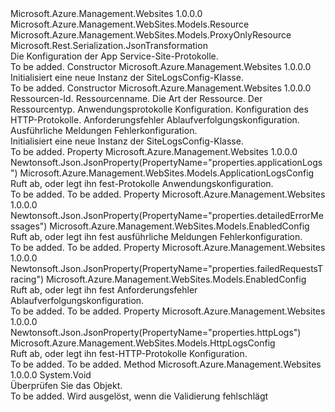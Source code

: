 <Type Name="SiteLogsConfig" FullName="Microsoft.Azure.Management.WebSites.Models.SiteLogsConfig">
  <TypeSignature Language="C#" Value="public class SiteLogsConfig : Microsoft.Azure.Management.WebSites.Models.ProxyOnlyResource" />
  <TypeSignature Language="ILAsm" Value=".class public auto ansi beforefieldinit SiteLogsConfig extends Microsoft.Azure.Management.WebSites.Models.ProxyOnlyResource" />
  <TypeSignature Language="DocId" Value="T:Microsoft.Azure.Management.WebSites.Models.SiteLogsConfig" />
  <TypeSignature Language="VB.NET" Value="Public Class SiteLogsConfig&#xA;Inherits ProxyOnlyResource" />
  <TypeSignature Language="F#" Value="type SiteLogsConfig = class&#xA;    inherit ProxyOnlyResource" />
  <AssemblyInfo>
    <AssemblyName>Microsoft.Azure.Management.Websites</AssemblyName>
    <AssemblyVersion>1.0.0.0</AssemblyVersion>
  </AssemblyInfo>
  <Base>
    <BaseTypeName>Microsoft.Azure.Management.WebSites.Models.Resource</BaseTypeName>
    <BaseTypeName FrameworkAlternate="azure-dotnet">Microsoft.Azure.Management.WebSites.Models.ProxyOnlyResource</BaseTypeName>
  </Base>
  <Interfaces />
  <Attributes>
    <Attribute>
      <AttributeName>Microsoft.Rest.Serialization.JsonTransformation</AttributeName>
    </Attribute>
  </Attributes>
  <Docs>
    <summary>
            Die Konfiguration der App Service-Site-Protokolle.
            </summary>
    <remarks>To be added.</remarks>
  </Docs>
  <Members>
    <Member MemberName=".ctor">
      <MemberSignature Language="C#" Value="public SiteLogsConfig ();" />
      <MemberSignature Language="ILAsm" Value=".method public hidebysig specialname rtspecialname instance void .ctor() cil managed" />
      <MemberSignature Language="DocId" Value="M:Microsoft.Azure.Management.WebSites.Models.SiteLogsConfig.#ctor" />
      <MemberSignature Language="VB.NET" Value="Public Sub New ()" />
      <MemberType>Constructor</MemberType>
      <AssemblyInfo>
        <AssemblyName>Microsoft.Azure.Management.Websites</AssemblyName>
        <AssemblyVersion>1.0.0.0</AssemblyVersion>
      </AssemblyInfo>
      <Parameters />
      <Docs>
        <summary>
            Initialisiert eine neue Instanz der SiteLogsConfig-Klasse.
            </summary>
        <remarks>To be added.</remarks>
      </Docs>
    </Member>
    <Member MemberName=".ctor">
      <MemberSignature Language="C#" Value="public SiteLogsConfig (string id = null, string name = null, string kind = null, string type = null, Microsoft.Azure.Management.WebSites.Models.ApplicationLogsConfig applicationLogs = null, Microsoft.Azure.Management.WebSites.Models.HttpLogsConfig httpLogs = null, Microsoft.Azure.Management.WebSites.Models.EnabledConfig failedRequestsTracing = null, Microsoft.Azure.Management.WebSites.Models.EnabledConfig detailedErrorMessages = null);" />
      <MemberSignature Language="ILAsm" Value=".method public hidebysig specialname rtspecialname instance void .ctor(string id, string name, string kind, string type, class Microsoft.Azure.Management.WebSites.Models.ApplicationLogsConfig applicationLogs, class Microsoft.Azure.Management.WebSites.Models.HttpLogsConfig httpLogs, class Microsoft.Azure.Management.WebSites.Models.EnabledConfig failedRequestsTracing, class Microsoft.Azure.Management.WebSites.Models.EnabledConfig detailedErrorMessages) cil managed" />
      <MemberSignature Language="DocId" Value="M:Microsoft.Azure.Management.WebSites.Models.SiteLogsConfig.#ctor(System.String,System.String,System.String,System.String,Microsoft.Azure.Management.WebSites.Models.ApplicationLogsConfig,Microsoft.Azure.Management.WebSites.Models.HttpLogsConfig,Microsoft.Azure.Management.WebSites.Models.EnabledConfig,Microsoft.Azure.Management.WebSites.Models.EnabledConfig)" />
      <MemberSignature Language="VB.NET" Value="Public Sub New (Optional id As String = null, Optional name As String = null, Optional kind As String = null, Optional type As String = null, Optional applicationLogs As ApplicationLogsConfig = null, Optional httpLogs As HttpLogsConfig = null, Optional failedRequestsTracing As EnabledConfig = null, Optional detailedErrorMessages As EnabledConfig = null)" />
      <MemberSignature Language="F#" Value="new Microsoft.Azure.Management.WebSites.Models.SiteLogsConfig : string * string * string * string * Microsoft.Azure.Management.WebSites.Models.ApplicationLogsConfig * Microsoft.Azure.Management.WebSites.Models.HttpLogsConfig * Microsoft.Azure.Management.WebSites.Models.EnabledConfig * Microsoft.Azure.Management.WebSites.Models.EnabledConfig -&gt; Microsoft.Azure.Management.WebSites.Models.SiteLogsConfig" Usage="new Microsoft.Azure.Management.WebSites.Models.SiteLogsConfig (id, name, kind, type, applicationLogs, httpLogs, failedRequestsTracing, detailedErrorMessages)" />
      <MemberType>Constructor</MemberType>
      <AssemblyInfo>
        <AssemblyName>Microsoft.Azure.Management.Websites</AssemblyName>
        <AssemblyVersion>1.0.0.0</AssemblyVersion>
      </AssemblyInfo>
      <Parameters>
        <Parameter Name="id" Type="System.String" />
        <Parameter Name="name" Type="System.String" />
        <Parameter Name="kind" Type="System.String" />
        <Parameter Name="type" Type="System.String" />
        <Parameter Name="applicationLogs" Type="Microsoft.Azure.Management.WebSites.Models.ApplicationLogsConfig" />
        <Parameter Name="httpLogs" Type="Microsoft.Azure.Management.WebSites.Models.HttpLogsConfig" />
        <Parameter Name="failedRequestsTracing" Type="Microsoft.Azure.Management.WebSites.Models.EnabledConfig" />
        <Parameter Name="detailedErrorMessages" Type="Microsoft.Azure.Management.WebSites.Models.EnabledConfig" />
      </Parameters>
      <Docs>
        <param name="id">Ressourcen-Id.</param>
        <param name="name">Ressourcenname.</param>
        <param name="kind">Die Art der Ressource.</param>
        <param name="type">Der Ressourcentyp.</param>
        <param name="applicationLogs">Anwendungsprotokolle Konfiguration.</param>
        <param name="httpLogs">Konfiguration des HTTP-Protokolle.</param>
        <param name="failedRequestsTracing">Anforderungsfehler Ablaufverfolgungskonfiguration.</param>
        <param name="detailedErrorMessages">Ausführliche Meldungen Fehlerkonfiguration.</param>
        <summary>
            Initialisiert eine neue Instanz der SiteLogsConfig-Klasse.
            </summary>
        <remarks>To be added.</remarks>
      </Docs>
    </Member>
    <Member MemberName="ApplicationLogs">
      <MemberSignature Language="C#" Value="public Microsoft.Azure.Management.WebSites.Models.ApplicationLogsConfig ApplicationLogs { get; set; }" />
      <MemberSignature Language="ILAsm" Value=".property instance class Microsoft.Azure.Management.WebSites.Models.ApplicationLogsConfig ApplicationLogs" />
      <MemberSignature Language="DocId" Value="P:Microsoft.Azure.Management.WebSites.Models.SiteLogsConfig.ApplicationLogs" />
      <MemberSignature Language="VB.NET" Value="Public Property ApplicationLogs As ApplicationLogsConfig" />
      <MemberSignature Language="F#" Value="member this.ApplicationLogs : Microsoft.Azure.Management.WebSites.Models.ApplicationLogsConfig with get, set" Usage="Microsoft.Azure.Management.WebSites.Models.SiteLogsConfig.ApplicationLogs" />
      <MemberType>Property</MemberType>
      <AssemblyInfo>
        <AssemblyName>Microsoft.Azure.Management.Websites</AssemblyName>
        <AssemblyVersion>1.0.0.0</AssemblyVersion>
      </AssemblyInfo>
      <Attributes>
        <Attribute>
          <AttributeName>Newtonsoft.Json.JsonProperty(PropertyName="properties.applicationLogs")</AttributeName>
        </Attribute>
      </Attributes>
      <ReturnValue>
        <ReturnType>Microsoft.Azure.Management.WebSites.Models.ApplicationLogsConfig</ReturnType>
      </ReturnValue>
      <Docs>
        <summary>
            Ruft ab, oder legt ihn fest-Protokolle Anwendungskonfiguration.
            </summary>
        <value>To be added.</value>
        <remarks>To be added.</remarks>
      </Docs>
    </Member>
    <Member MemberName="DetailedErrorMessages">
      <MemberSignature Language="C#" Value="public Microsoft.Azure.Management.WebSites.Models.EnabledConfig DetailedErrorMessages { get; set; }" />
      <MemberSignature Language="ILAsm" Value=".property instance class Microsoft.Azure.Management.WebSites.Models.EnabledConfig DetailedErrorMessages" />
      <MemberSignature Language="DocId" Value="P:Microsoft.Azure.Management.WebSites.Models.SiteLogsConfig.DetailedErrorMessages" />
      <MemberSignature Language="VB.NET" Value="Public Property DetailedErrorMessages As EnabledConfig" />
      <MemberSignature Language="F#" Value="member this.DetailedErrorMessages : Microsoft.Azure.Management.WebSites.Models.EnabledConfig with get, set" Usage="Microsoft.Azure.Management.WebSites.Models.SiteLogsConfig.DetailedErrorMessages" />
      <MemberType>Property</MemberType>
      <AssemblyInfo>
        <AssemblyName>Microsoft.Azure.Management.Websites</AssemblyName>
        <AssemblyVersion>1.0.0.0</AssemblyVersion>
      </AssemblyInfo>
      <Attributes>
        <Attribute>
          <AttributeName>Newtonsoft.Json.JsonProperty(PropertyName="properties.detailedErrorMessages")</AttributeName>
        </Attribute>
      </Attributes>
      <ReturnValue>
        <ReturnType>Microsoft.Azure.Management.WebSites.Models.EnabledConfig</ReturnType>
      </ReturnValue>
      <Docs>
        <summary>
            Ruft ab, oder legt ihn fest ausführliche Meldungen Fehlerkonfiguration.
            </summary>
        <value>To be added.</value>
        <remarks>To be added.</remarks>
      </Docs>
    </Member>
    <Member MemberName="FailedRequestsTracing">
      <MemberSignature Language="C#" Value="public Microsoft.Azure.Management.WebSites.Models.EnabledConfig FailedRequestsTracing { get; set; }" />
      <MemberSignature Language="ILAsm" Value=".property instance class Microsoft.Azure.Management.WebSites.Models.EnabledConfig FailedRequestsTracing" />
      <MemberSignature Language="DocId" Value="P:Microsoft.Azure.Management.WebSites.Models.SiteLogsConfig.FailedRequestsTracing" />
      <MemberSignature Language="VB.NET" Value="Public Property FailedRequestsTracing As EnabledConfig" />
      <MemberSignature Language="F#" Value="member this.FailedRequestsTracing : Microsoft.Azure.Management.WebSites.Models.EnabledConfig with get, set" Usage="Microsoft.Azure.Management.WebSites.Models.SiteLogsConfig.FailedRequestsTracing" />
      <MemberType>Property</MemberType>
      <AssemblyInfo>
        <AssemblyName>Microsoft.Azure.Management.Websites</AssemblyName>
        <AssemblyVersion>1.0.0.0</AssemblyVersion>
      </AssemblyInfo>
      <Attributes>
        <Attribute>
          <AttributeName>Newtonsoft.Json.JsonProperty(PropertyName="properties.failedRequestsTracing")</AttributeName>
        </Attribute>
      </Attributes>
      <ReturnValue>
        <ReturnType>Microsoft.Azure.Management.WebSites.Models.EnabledConfig</ReturnType>
      </ReturnValue>
      <Docs>
        <summary>
            Ruft ab, oder legt ihn fest Anforderungsfehler Ablaufverfolgungskonfiguration.
            </summary>
        <value>To be added.</value>
        <remarks>To be added.</remarks>
      </Docs>
    </Member>
    <Member MemberName="HttpLogs">
      <MemberSignature Language="C#" Value="public Microsoft.Azure.Management.WebSites.Models.HttpLogsConfig HttpLogs { get; set; }" />
      <MemberSignature Language="ILAsm" Value=".property instance class Microsoft.Azure.Management.WebSites.Models.HttpLogsConfig HttpLogs" />
      <MemberSignature Language="DocId" Value="P:Microsoft.Azure.Management.WebSites.Models.SiteLogsConfig.HttpLogs" />
      <MemberSignature Language="VB.NET" Value="Public Property HttpLogs As HttpLogsConfig" />
      <MemberSignature Language="F#" Value="member this.HttpLogs : Microsoft.Azure.Management.WebSites.Models.HttpLogsConfig with get, set" Usage="Microsoft.Azure.Management.WebSites.Models.SiteLogsConfig.HttpLogs" />
      <MemberType>Property</MemberType>
      <AssemblyInfo>
        <AssemblyName>Microsoft.Azure.Management.Websites</AssemblyName>
        <AssemblyVersion>1.0.0.0</AssemblyVersion>
      </AssemblyInfo>
      <Attributes>
        <Attribute>
          <AttributeName>Newtonsoft.Json.JsonProperty(PropertyName="properties.httpLogs")</AttributeName>
        </Attribute>
      </Attributes>
      <ReturnValue>
        <ReturnType>Microsoft.Azure.Management.WebSites.Models.HttpLogsConfig</ReturnType>
      </ReturnValue>
      <Docs>
        <summary>
            Ruft ab, oder legt ihn fest-HTTP-Protokolle Konfiguration.
            </summary>
        <value>To be added.</value>
        <remarks>To be added.</remarks>
      </Docs>
    </Member>
    <Member MemberName="Validate">
      <MemberSignature Language="C#" Value="public virtual void Validate ();" />
      <MemberSignature Language="ILAsm" Value=".method public hidebysig newslot virtual instance void Validate() cil managed" />
      <MemberSignature Language="DocId" Value="M:Microsoft.Azure.Management.WebSites.Models.SiteLogsConfig.Validate" />
      <MemberSignature Language="VB.NET" Value="Public Overridable Sub Validate ()" />
      <MemberSignature Language="F#" Value="abstract member Validate : unit -&gt; unit&#xA;override this.Validate : unit -&gt; unit" Usage="siteLogsConfig.Validate " />
      <MemberType>Method</MemberType>
      <AssemblyInfo>
        <AssemblyName>Microsoft.Azure.Management.Websites</AssemblyName>
        <AssemblyVersion>1.0.0.0</AssemblyVersion>
      </AssemblyInfo>
      <ReturnValue>
        <ReturnType>System.Void</ReturnType>
      </ReturnValue>
      <Parameters />
      <Docs>
        <summary>
            Überprüfen Sie das Objekt.
            </summary>
        <remarks>To be added.</remarks>
        <exception cref="T:Microsoft.Rest.ValidationException">
            Wird ausgelöst, wenn die Validierung fehlschlägt
            </exception>
      </Docs>
    </Member>
  </Members>
</Type>